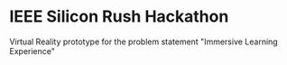 # IEEE Silicon Rush Hackathon
 Virtual Reality prototype for the problem statement "Immersive Learning Experience"
